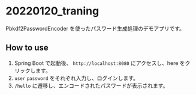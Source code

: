 # 20220120_traning

Pbkdf2PasswordEncoder を使ったパスワード生成処理のデモアプリです。

## How to use

1. Spring Boot で起動後、 `http://localhost:8080` にアクセスし、here をクリックします。
2. `user` `password` をそれぞれ入力し、ログインします。
3. `/hello` に遷移し、エンコードされたパスワードが表示されます。
